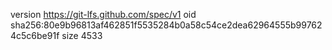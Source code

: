 version https://git-lfs.github.com/spec/v1
oid sha256:80e9b96813af462851f5535284b0a58c54ce2dea62964555b997624c5c6be91f
size 4533
